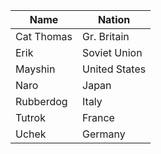Name | Nation 
-----|---------
Cat Thomas | Gr. Britain 
Erik | Soviet Union 
Mayshin | United States 
Naro | Japan 
Rubberdog | Italy 
Tutrok | France 
Uchek | Germany 

